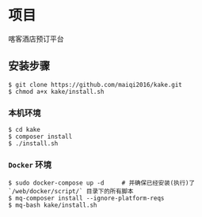 # 项目
喀客酒店预订平台

## 安装步骤

```shell
$ git clone https://github.com/maiqi2016/kake.git
$ chmod a+x kake/install.sh
```

### 本机环境

```shell
$ cd kake
$ composer install
$ ./install.sh
```

### `Docker` 环境

```
$ sudo docker-compose up -d     # 并确保已经安装(执行)了 `/web/docker/script/` 目录下的所有脚本
$ mq-composer install --ignore-platform-reqs
$ mq-bash kake/install.sh
```